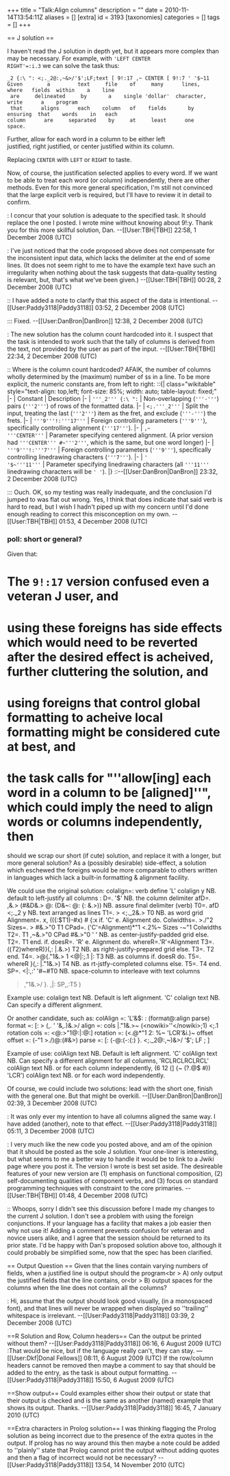 +++
title = "Talk:Align columns"
description = ""
date = 2010-11-14T13:54:11Z
aliases = []
[extra]
id = 3193
[taxonomies]
categories = []
tags = []
+++

== J solution ==

I haven't read the J solution in depth yet, but it appears more complex than may be necessary.  For example, with <code>'LEFT CENTER RIGHT'=:i.3</code> we can solve the task thus:

    _2 {:\ ": <;._2@:,~&>/'$';LF;text [ 9!:17 ,~ CENTER [ 9!:7 ' '$~11
    Given        a         text     file    of     many      lines,    where   fields  within    a    line  
     are     delineated     by       a    single 'dollar'  character,  write      a    program              
     that      aligns      each    column   of    fields       by     ensuring  that    words    in   each  
    column      are     separated    by     at     least      one      space.                               
   Further,    allow       for      each   word     in         a       column    to      be    either left  
  justified,   right    justified,   or   center justified   within     its    column.                      
                                                                                                            
Replacing <code>CENTER</code> with <code>LEFT</code> or <code>RIGHT</code> to taste. 

Now, of course, the justification selected applies to every word.  If we want to be able to treat each word (or column) independently, there are other methods.  Even for this more general specification, I'm still not convinced that the large explicit verb is required, but I'll have to review it in detail to confirm.

: I concur that your solution is adequate to the specified task. It should replace the one I posted. I wrote mine without knowing about 9!:y. Thank you for this more skillful solution, Dan. --[[User:TBH|TBH]] 22:58, 1 December 2008 (UTC)

: I've just noticed that the code proposed above does not compensate for the inconsistent input data, which lacks the delimiter at the end of some lines. (It does not seem right to me to have the example text have such an irregularity when nothing about the task suggests that data-quality testing is relevant, but, that's what we've been given.) --[[User:TBH|TBH]] 00:28, 2 December 2008 (UTC)

:: I have added a note to clarify that this aspect of the data is intentional. --[[User:Paddy3118|Paddy3118]] 03:52, 2 December 2008 (UTC)

:::  Fixed. --[[User:DanBron|DanBron]] 12:38, 2 December 2008 (UTC)

: The new solution has the column count hardcoded into it. I suspect that the task is intended to work such that the tally of columns is derived from the text, not provided by the user as part of the input. --[[User:TBH|TBH]] 22:34, 2 December 2008 (UTC)

:: Where is the column count hardcoded?  AFAIK, the number of columns wholly determined by the (maximum) number of <code>$</code>s in a line.  To be more explicit, the numeric constants are, from left to right: 
::{| class="wikitable" style="text-align: top,left; font-size: 85%; width: auto; table-layout: fixed;"
|-
| Constant
| Description
|-
| <code>'''_2''' {:\ ":</code>
| Non-overlapping (<code>'''-'''</code>) pairs (<code>'''2'''</code>) of rows of the formatted data.
|-
| <code><;.'''_2'''</code>
| Split the input, treating the last (<code>'''2'''</code>) item as the fret, and exclude (<code>'''-'''</code>) the frets.
|-
| <code>'''9'''!:'''17'''</code>
| Foreign controlling parameters (<code>'''9'''</code>), specifically controlling alignment (<code>'''17'''</code>).
|-
| <code>,~ '''CENTER'''</code>
| Parameter specifying centered alignment. (A prior version had <code>'''CENTER''' #~'''2'''</code>, which is the same, but one word longer)
|-
| <code>'''9'''!:'''7'''</code>
| Foreign controlling parameters (<code>'''9'''</code>), specifically controlling linedrawing characters (<code>'''7'''</code>).
|-
| <code>' '$~'''11'''</code>
| Parameter specifying linedrawing characters (all <code>'''11'''</code> linedrawing characters will be <code>' '</code>).
|}
::--[[User:DanBron|DanBron]] 23:32, 2 December 2008 (UTC)

::: Ouch. OK, so my testing was really inadequate, and the conclusion I'd jumped to was flat out wrong. Yes, I think that does indicate that said verb is hard to read, but I wish I hadn't piped up with my concern until I'd done enough reading to correct this misconception on my own. --[[User:TBH|TBH]] 01:53, 4 December 2008 (UTC)


###  poll: short or general? 


Given that:
#  The <code>9!:17</code> version confused even a veteran J user, and
#  using these foreigns has side effects which would need to be reverted after the desired effect is acheived, further cluttering the solution, and
#  using foreigns that control global formatting to acheive local formatting might be considered cute at best, and
#  the task calls for "''allow[ing] each word in a column to be [aligned]''", which could imply the need to align words or columns independently, then

should we scrap our short (if cute) solution, and replace it with a longer, but more general solution?  As a (possibly desirable) side-effect, a solution which eschewed the foreigns would be more comparable to others written in languages which lack a built-in formatting & alignment facility.

We could use the original solution:
 colalign=: verb define
  'L' colalign y                   NB. default to left-justify all columns
 :
  D=. '$'                          NB. the column delimiter
  afD=. ,&.> (#&D&.> @: (D&~: @: {: &.>))   NB. assure final delimiter (verb)
  T0=. afD <;._2 y                 NB. text arranged as lines
  T1=. > <;._2&.> T0               NB. as word grid
  Alignment=. x, (({:$T1)-#x) # {:x
  if. 'C' e. Alignment do. 
   Colwidths=. >./"2 Sizes=. > #&.>"0 T1
   CPad=. ('C'=Alignment)*"1 <.2%~ Sizes -~"1 Colwidths
   T2=. T1 ,~&.>"0 CPad #&.>"0 ' ' NB. as center-justify-padded grid
   else. T2=. T1 end.
  if. doesR=. 'R' e. Alignment do.
   whereR=.'R'=Alignment
   T3=. (($T2)$whereR)}(,: |.&.>) T2 NB. as right-justify-prepared grid
   else. T3=. T2 end.
  T4=. >@{."1&.> 1 <@|:;.1 |: T3   NB. as columns
  if. doesR do.
   T5=. whereR }(,: |."1&.>) T4    NB. as rt-jstfy-completed columns
   else. T5=. T4 end.
  SP=. <|:,:' '#~#T0  	NB. space-column to interleave with text columns
  >,"1&.>/ }. ,|: SP,,:T5
 )

Example use:
  colalign text         NB.  Default is left alignment.
  'C'  colalign text    NB.  Can specify a different alignment.

Or another candidate, such as:
    colAlign     =:  'L'&$: : (format@:align parse)
      format     =:  [: > (,. ' '&,.)&.>/
      align      =:  cols |."1&.>~ (<nowiki>''</nowiki>;1) <;.1 rotation
        cols     =:  <@:>"1@:|:@:] 
        rotation =:  (<.@*"1 2: %~ 'LCR'&i.)~ offset
          offset =:  (-"1 >./)@:(#&>)
      parse      =:  [: (-@:(-:{:) }. <;._2@:,~)&>/ '$'; LF ; ]

Example of use:
    colAlign text                                NB.  Default is left alignment.
    'C' colAlign text                            NB.  Can specify a different alignment for all columns,
    'RCLRCLRCLRCL' colAlign text                 NB.  or for each column independently,
    (6 12 (] {~ (?.@$ #)) 'LCR') colAlign text   NB.  or for each word independently.

Of course, we could include two solutions:  lead with the short one, finish with the general one.  But that might be overkill. 
--[[User:DanBron|DanBron]] 02:39, 3 December 2008 (UTC)

: It was only ever my intention to have all columns aligned the same way. I have added (another), note to that effect. --[[User:Paddy3118|Paddy3118]] 05:11, 3 December 2008 (UTC)

: I very much like the new code you posted above, and am of the opinion that it should be posted as the sole J solution. Your one-liner is interesting, but what seems to me a better way to handle it would be to link to a Jwiki page where you post it. The version I wrote is best set aside. The desireable features of your new version are (1) emphasis on functional composition, (2) self-documenting qualities of component verbs, and (3) focus on standard programming techniques with constraint to the core primaries. --[[User:TBH|TBH]] 01:48, 4 December 2008 (UTC)

:: Whoops, sorry I didn't see this discussion before I made my changes to the current J solution. I don't see a problem with using the foreign conjunctions. If your language has a facility that makes a job easier then why not use it! Adding a comment prevents confusion for veteran and novice users alike, and I agree that the session should be returned to its prior state. I'd be happy with Dan's proposed solution above too, although it could probably be simplified some, now that the spec has been clarified.

== Output Question ==
Given that the lines contain varying numbers of fields, when a justified line is output should the program<br \>
A) only output the justified fields that the line contains, or<br \>
B) output spaces for the columns when the line does not contain all the columns?

: Hi, assume that the output should look good visually, (in a monospaced font), and that lines will never be wrapped when displayed so ''trailing'' whitespace is irrelevant. --[[User:Paddy3118|Paddy3118]] 03:39, 2 December 2008 (UTC)

==R Solution and Row, Column headers==
Can the output be printed without them? --[[User:Paddy3118|Paddy3118]] 06:16, 6 August 2009 (UTC)
:That would be nice, but if the language really can't, they can stay. —[[User:Dkf|Donal Fellows]] 08:11, 6 August 2009 (UTC)
If the row/column headers cannot be removed then maybe a comment to say that should be added to the entry, as the task is about output formatting. --[[User:Paddy3118|Paddy3118]] 15:50, 6 August 2009 (UTC)

==Show output==
Could examples either show their output or state that their output is checked and is the same as another (named) example that shows its output. Thanks. --[[User:Paddy3118|Paddy3118]] 16:45, 7 January 2010 (UTC)

==Extra characters in Prolog solution==
I was thinking flagging the Prolog solution as being incorrect due to the presence of the extra quotes in the output. If prolog has no way around this then maybe a note could be added to ''plainly'' state that Prolog cannot print the output without adding quotes and then a flag of incorrect would not be necessary? --[[User:Paddy3118|Paddy3118]] 13:54, 14 November 2010 (UTC)
